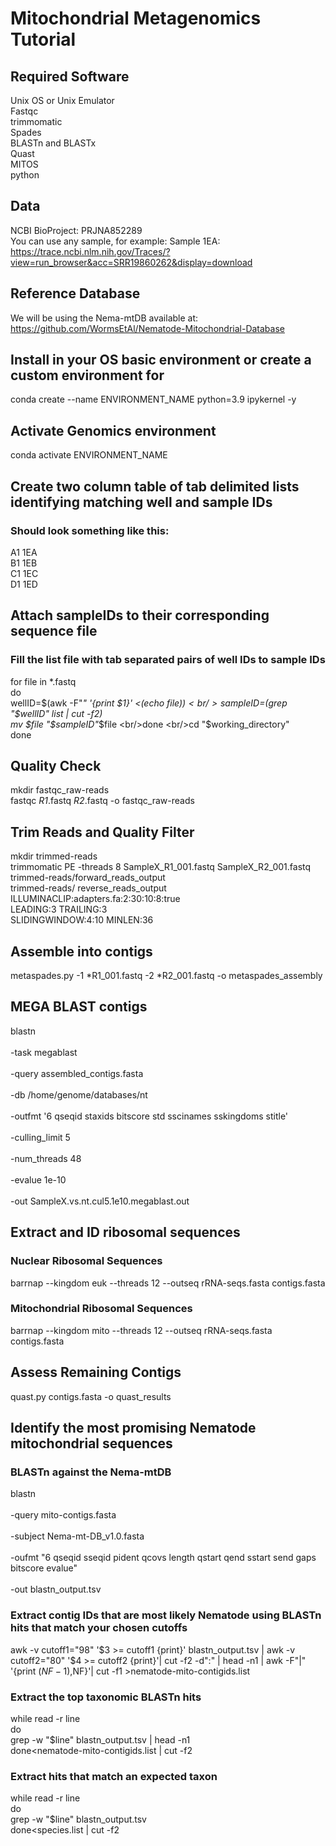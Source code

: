 # Mitochondrial Metagenomics Tutorial
## Required Software
Unix OS or Unix Emulator<br/>Fastqc<br/>trimmomatic<br/>Spades<br/>BLASTn and BLASTx<br/>Quast<br/>MITOS<br/>python

## Data
NCBI BioProject: PRJNA852289<br/>You can use any sample, for example: Sample 1EA:<br/>https://trace.ncbi.nlm.nih.gov/Traces/?view=run_browser&acc=SRR19860262&display=download

## Reference Database
We will be using the Nema-mtDB available at:<br/>https://github.com/WormsEtAl/Nematode-Mitochondrial-Database

## Install in your OS basic environment or create a custom environment for 
conda create --name ENVIRONMENT_NAME python=3.9 ipykernel -y

## Activate Genomics environment 
conda activate ENVIRONMENT_NAME

## Create  two column table of tab delimited lists identifying matching well and sample IDs
### Should look something like this:
A1	1EA<br/>B1	1EB<br/>C1	1EC<br/>D1	1ED

## Attach sampleIDs to their corresponding sequence file
### Fill the list file with tab separated pairs of well IDs to sample IDs
for file in *.fastq
<br/>do
<br/>wellID=$(awk -F"_" '{print $1}' <(echo $file))
<br/>sampleID=$(grep "$wellID" list | cut -f2) 
<br/>mv $file "$sampleID"_$file
<br/>done
<br/>cd "$working_directory"
<br/>done


## Quality Check
mkdir fastqc_raw-reads
<br/>fastqc *_R1_*.fastq *_R2_*.fastq -o fastqc_raw-reads

## Trim Reads and Quality Filter
mkdir trimmed-reads
<br/>trimmomatic PE -threads 8 SampleX_R1_001.fastq SampleX_R2_001.fastq \
    trimmed-reads/forward_reads_output\
   trimmed-reads/ reverse_reads_output\
    ILLUMINACLIP:adapters.fa:2:30:10:8:true\
    LEADING:3 TRAILING:3\
    SLIDINGWINDOW:4:10 MINLEN:36

## Assemble into contigs
metaspades.py -1 *R1_001.fastq -2 *R2_001.fastq -o metaspades_assembly

## MEGA BLAST contigs
blastn \
<br/>-task megablast \
<br/>-query assembled_contigs.fasta \
<br/>-db /home/genome/databases/nt \
<br/>-outfmt '6 qseqid staxids bitscore std sscinames sskingdoms stitle' \
<br/>-culling_limit 5 \
<br/>-num_threads 48 \
<br/>-evalue 1e-10 \
<br/>-out SampleX.vs.nt.cul5.1e10.megablast.out

## Extract and ID ribosomal sequences
### Nuclear Ribosomal Sequences
barrnap --kingdom euk --threads 12 --outseq rRNA-seqs.fasta contigs.fasta
### Mitochondrial Ribosomal Sequences
barrnap --kingdom mito --threads 12 --outseq rRNA-seqs.fasta contigs.fasta

## Assess Remaining Contigs
quast.py contigs.fasta -o quast_results

## Identify the most promising Nematode mitochondrial sequences 
### BLASTn against the Nema-mtDB
blastn \
<br/>-query mito-contigs.fasta \
<br/>-subject Nema-mt-DB_v1.0.fasta \
<br/>-oufmt "6 qseqid sseqid pident qcovs length qstart qend sstart send gaps bitscore evalue" \
<br/>-out blastn_output.tsv

### Extract contig IDs that are most likely Nematode using BLASTn hits that match your chosen cutoffs
awk -v cutoff1="98" '$3 >= cutoff1 {print}' blastn_output.tsv | awk -v cutoff2="80" '$4 >= cutoff2 {print}'| cut -f2 -d":" | head -n1 | awk -F"|" '{print $(NF-1),$NF}'| cut -f1 >nematode-mito-contigids.list

### Extract the top taxonomic BLASTn hits 
while read -r line
<br/>do
<br/>grep -w "$line" blastn_output.tsv | head -n1
<br/>done<nematode-mito-contigids.list | cut -f2

### Extract hits that match an expected taxon
while read -r line
<br/>do
<br/>grep -w "$line" blastn_output.tsv
<br/>done<species.list | cut -f2

